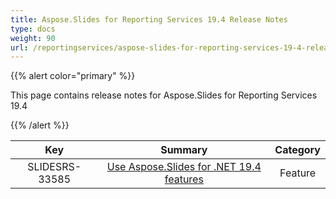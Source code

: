 ```yaml
---
title: Aspose.Slides for Reporting Services 19.4 Release Notes
type: docs
weight: 90
url: /reportingservices/aspose-slides-for-reporting-services-19-4-release-notes/
---
```


{{% alert color="primary" %}} 

This page contains release notes for Aspose.Slides for Reporting Services 19.4

{{% /alert %}} 

|**Key** |**Summary** |**Category** |
| :-: | :-: | :-: |
|SLIDESRS-33585|[Use Aspose.Slides for .NET 19.4 features](https://docs.aspose.com/display/slidesnet/Aspose.Slides+for+.NET+19.4+Release+Notes)|Feature|

